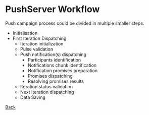 # PushServer Workflow

Push campaign process could be divided in multiple smaller steps.

- Initialisation
- First Iteration Dispatching
    - Iteration initialization
    - Pulse validation
    - Push notification(s) dispatching
        - Participants identification
        - Notifications chunk identification
        - Notification promises preparation
        - Promises dispatching
        - Resolving promises results
    - Iteration status validation
    - Next Iteration dispatching
    - Data Saving



[Back](../push-server.md)